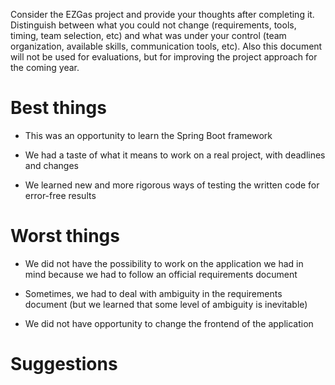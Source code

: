 Consider the EZGas project and provide your thoughts after completing it. 
Distinguish between what you could not change (requirements, tools, timing, team selection, etc) 
and what was under your control (team organization, available skills, communication tools, etc).
Also this document will not be used for evaluations, but for improving the project approach for the coming year.


# Best things

- This was an opportunity to learn the Spring Boot framework

- We had a taste of what it means to work on a real project, with deadlines and changes

- We learned new and more rigorous ways of testing the written code for error-free results

# Worst things

- We did not have the possibility to work on the application we had in mind because we had to follow an official requirements document

- Sometimes, we had to deal with ambiguity in the requirements document (but we learned that some level of ambiguity is inevitable)

- We did not have opportunity to change the frontend of the application

# Suggestions 


